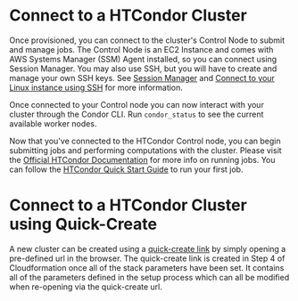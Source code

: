 # Connect to a HTCondor Cluster

Once provisioned, you can connect to the cluster's Control Node to submit and
manage jobs.  The Control Node is an EC2 Instance and comes with AWS Systems
Manager (SSM) Agent installed, so you can connect using Session Manager. You may
also use SSH, but you will have to create and manage your own SSH keys. See
[Session Manager](https://docs.aws.amazon.com/systems-manager/latest/userguide/session-manager.html)
and [Connect to your Linux instance using SSH](https://docs.aws.amazon.com/AWSEC2/latest/UserGuide/AccessingInstancesLinux.html)
for more information.

Once connected to your Control node you can now interact with your cluster
through the Condor CLI. Run `condor_status` to see the current available worker
nodes.

Now that you've connected to the HTCondor Control node, you can begin submitting
jobs and performing computations with the cluster. Please visit the
[Official HTCondor Documentation](https://htcondor.readthedocs.io/en/latest/users-manual/welcome-to-htcondor.html)
for more info on running jobs. You can follow the
[HTCondor Quick Start Guide](https://htcondor.readthedocs.io/en/latest/users-manual/quick-start-guide.html)
to run your first job.

# Connect to a HTCondor Cluster using Quick-Create
A new cluster can be created using a [quick-create link](https://docs.aws.amazon.com/AWSCloudFormation/latest/UserGuide/cfn-console-create-stacks-quick-create-links.html) by simply opening a pre-defined url in the browser. The quick-create link is created in Step 4 of Cloudformation once all of the stack parameters have been set. It contains all of the parameters defined in the setup process which can all be modified when re-opening via the quick-create url. 
